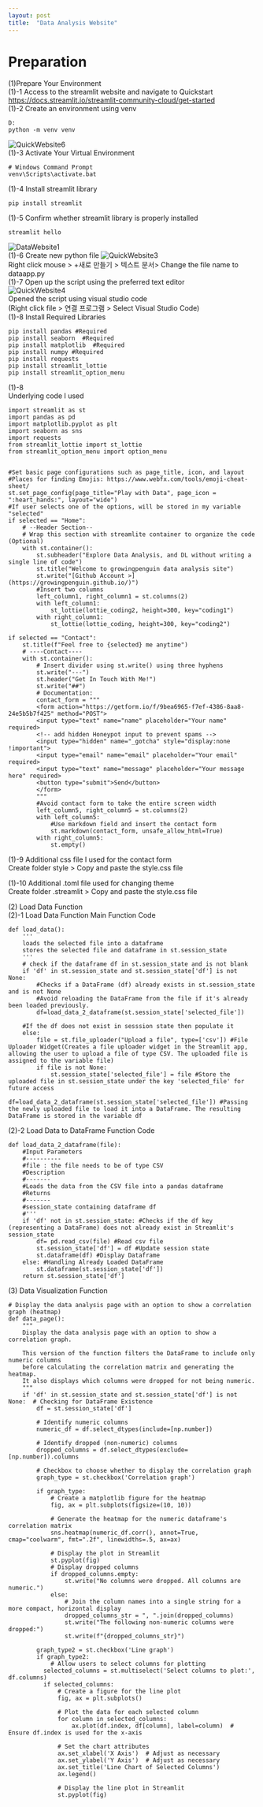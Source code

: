 ```yaml
---
layout: post
title:  "Data Analysis Website"
---
```


# Preparation
(1)Prepare Your Environment <br/>
(1)-1 Access to the streamlit website and navigate to Quickstart<br/>
https://docs.streamlit.io/streamlit-community-cloud/get-started <br/>
(1)-2 Create an environment using venv <br/>
```
D: 
python -m venv venv 
```
![QuickWebsite6](https://github.com/growingpenguin/growingpenguin.github.io/assets/110277903/2e1afeda-8d8d-4e2d-b0a2-7e49d4eefa29) <br/>
(1)-3 Activate Your Virtual Environment
```
# Windows Command Prompt
venv\Scripts\activate.bat
```
(1)-4 Install streamlit library <br/>
```
pip install streamlit
```
(1)-5 Confirm whether streamlit library is properly installed <br/>
```
streamlit hello
```
![DataWebsite1](https://github.com/growingpenguin/growingpenguin.github.io/assets/110277903/eb126a7d-2575-4585-a36d-d30ad8ae5e55) <br/>
(1)-6 Create new python file 
![QuickWebsite3](https://github.com/growingpenguin/growingpenguin.github.io/assets/110277903/fa0ca907-5249-4ab0-9b53-8c9b91780246) <br/>
Right click mouse > +새로 만들기 > 텍스트 문서> Change the file name to dataapp.py <br/>
(1)-7 Open up the script using the preferred text editor <br/>
![QuickWebsite4](https://github.com/growingpenguin/growingpenguin.github.io/assets/110277903/35a24d2b-7e9d-49da-9d61-03b152782dbe) <br/>
Opened the script using visual studio code <br/>
(Right click file > 연결 프로그램 > Select Visual Studio Code) <br/>
(1)-8 Install Required Libraries <br/>
```
pip install pandas #Required
pip install seaborn  #Required
pip install matplotlib  #Required
pip install numpy #Required
pip install requests
pip install streamlit_lottie
pip install streamlit_option_menu
```
(1)-8 <br/>
Underlying code I used <br/>
```
import streamlit as st
import pandas as pd
import matplotlib.pyplot as plt
import seaborn as sns
import requests
from streamlit_lottie import st_lottie
from streamlit_option_menu import option_menu


#Set basic page configurations such as page_title, icon, and layout
#Places for finding Emojis: https://www.webfx.com/tools/emoji-cheat-sheet/
st.set_page_config(page_title="Play with Data", page_icon = ":heart_hands:", layout="wide") 
#If user selects one of the options, will be stored in my variable "selected"
if selected == "Home":
    # --Header Section--
    # Wrap this section with streamlite container to organize the code (Optional)
    with st.container():
        st.subheader("Explore Data Analysis, and DL without writing a single line of code")
        st.title("Welcome to growingpenguin data analysis site")
        st.write("[Github Account >](https://growingpenguin.github.io/)")
        #Insert two columns
        left_column1, right_column1 = st.columns(2)
        with left_column1:
            st_lottie(lottie_coding2, height=300, key="coding1")
        with right_column1:
            st_lottie(lottie_coding, height=300, key="coding2")

if selected == "Contact":
    st.title(f"Feel free to {selected} me anytime")
    # ----Contact----
    with st.container():
        # Insert divider using st.write() using three hyphens
        st.write("---")
        st.header("Get In Touch With Me!")
        st.write("##")
        # Documentation: 
        contact_form = """
        <form action="https://getform.io/f/9bea6965-f7ef-4386-8aa8-24e5b5b7f425" method="POST">
        <input type="text" name="name" placeholder="Your name" required>
        <!-- add hidden Honeypot input to prevent spams -->
        <input type="hidden" name="_gotcha" style="display:none !important">
        <input type="email" name="email" placeholder="Your email" required>
        <input type="text" name="message" placeholder="Your message here" required>
        <button type="submit">Send</button>
        </form>
        """
        #Avoid contact form to take the entire screen width
        left_column5, right_column5 = st.columns(2)
        with left_column5:
            #Use markdown field and insert the contact form
            st.markdown(contact_form, unsafe_allow_html=True)
        with right_column5:
            st.empty()

```


(1)-9 Additional css file I used for the contact form <br/>
Create folder style > Copy and paste the style.css file <br/>

(1)-10 Additional .toml file used for changing theme <br/>
Create folder .streamlit > Copy and paste the style.css file <br/>

(2) Load Data Function <br/>
(2)-1 Load Data Function Main Function Code <br/>
```
def load_data():
    '''
    loads the selected file into a dataframe
    stores the selected file and dataframe in st.session_state
    '''
    # check if the dataframe df in st.session_state and is not blank
    if 'df' in st.session_state and st.session_state['df'] is not None: 
        #Checks if a DataFrame (df) already exists in st.session_state and is not None
        #Avoid reloading the DataFrame from the file if it's already been loaded previously.
        df=load_data_2_dataframe(st.session_state['selected_file'])        
   
    #If the df does not exist in sesssion state then populate it       
    else:
        file = st.file_uploader("Upload a file", type=['csv']) #File Uploader Widget(Creates a file uploader widget in the Streamlit app, allowing the user to upload a file of type CSV. The uploaded file is assigned to the variable file)
        if file is not None:
            st.session_state['selected_file'] = file #Store the uploaded file in st.session_state under the key 'selected_file' for future access
            df=load_data_2_dataframe(st.session_state['selected_file']) #Passing the newly uploaded file to load it into a DataFrame. The resulting DataFrame is stored in the variable df
```
(2)-2 Load Data to DataFrame Function Code <br/>
```
def load_data_2_dataframe(file):
    #Input Parameters
    #----------
    #file : the file needs to be of type CSV
    #Description
    #-------
    #Loads the data from the CSV file into a pandas dataframe 
    #Returns
    #-------
    #session_state containing dataframe df
    #''' 
    if 'df' not in st.session_state: #Checks if the df key (representing a DataFrame) does not already exist in Streamlit's session_state
        df= pd.read_csv(file) #Read csv file 
        st.session_state['df'] = df #Update session state
        st.dataframe(df) #Display Dataframe
    else: #Handling Already Loaded DataFrame
        st.dataframe(st.session_state['df'])
    return st.session_state['df']
```
(3) Data Visualization Function <br/>
```
# Display the data analysis page with an option to show a correlation graph (heatmap)
def data_page():
    """
    Display the data analysis page with an option to show a correlation graph.

    This version of the function filters the DataFrame to include only numeric columns
    before calculating the correlation matrix and generating the heatmap.
    It also displays which columns were dropped for not being numeric.
    """
    if 'df' in st.session_state and st.session_state['df'] is not None:  # Checking for DataFrame Existence
        df = st.session_state['df']
        
        # Identify numeric columns
        numeric_df = df.select_dtypes(include=[np.number])
        
        # Identify dropped (non-numeric) columns
        dropped_columns = df.select_dtypes(exclude=[np.number]).columns

        # Checkbox to choose whether to display the correlation graph
        graph_type = st.checkbox('Correlation graph')
        
        if graph_type:
            # Create a matplotlib figure for the heatmap
            fig, ax = plt.subplots(figsize=(10, 10))
            
            # Generate the heatmap for the numeric dataframe's correlation matrix
            sns.heatmap(numeric_df.corr(), annot=True, cmap="coolwarm", fmt=".2f", linewidths=.5, ax=ax)
            
            # Display the plot in Streamlit
            st.pyplot(fig)
            # Display dropped columns
            if dropped_columns.empty:
                st.write("No columns were dropped. All columns are numeric.")
            else:
                # Join the column names into a single string for a more compact, horizontal display
                dropped_columns_str = ", ".join(dropped_columns)
                st.write("The following non-numeric columns were dropped:")
                st.write(f"{dropped_columns_str}")
                
        graph_type2 = st.checkbox('Line graph')
        if graph_type2:
            # Allow users to select columns for plotting
          selected_columns = st.multiselect('Select columns to plot:', df.columns)
          if selected_columns:
              # Create a figure for the line plot
              fig, ax = plt.subplots()
            
              # Plot the data for each selected column
              for column in selected_columns:
                  ax.plot(df.index, df[column], label=column)  # Ensure df.index is used for the x-axis
            
              # Set the chart attributes
              ax.set_xlabel('X Axis')  # Adjust as necessary
              ax.set_ylabel('Y Axis')  # Adjust as necessary
              ax.set_title('Line Chart of Selected Columns')
              ax.legend()
            
              # Display the line plot in Streamlit
              st.pyplot(fig)
```

